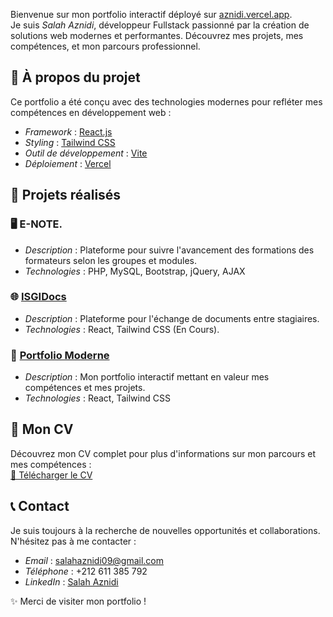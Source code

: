 Bienvenue sur mon portfolio interactif déployé sur [aznidi.vercel.app](https://aznidi.vercel.app).  
Je suis *Salah Aznidi*, développeur Fullstack passionné par la création de solutions web modernes et performantes. Découvrez mes projets, mes compétences, et mon parcours professionnel.  

## 🚀 À propos du projet  
Ce portfolio a été conçu avec des technologies modernes pour refléter mes compétences en développement web :  
- *Framework* : [React.js](https://reactjs.org)  
- *Styling* : [Tailwind CSS](https://tailwindcss.com)  
- *Outil de développement* : [Vite](https://vitejs.dev)  
- *Déploiement* : [Vercel](https://vercel.com)  

## 📂 Projets réalisés  
### 🖥 E-NOTE.  
- *Description* : Plateforme pour suivre l'avancement des formations des formateurs selon les groupes et modules.  
- *Technologies* : PHP, MySQL, Bootstrap, jQuery, AJAX  

### 🌐 [ISGIDocs](https://docsisgi.vercel.app/)  
- *Description* : Plateforme pour l'échange de documents entre stagiaires.  
- *Technologies* : React, Tailwind CSS  (En Cours).

### 💼 [Portfolio Moderne](https://aznidi.vercel.app)  
- *Description* : Mon portfolio interactif mettant en valeur mes compétences et mes projets.  
- *Technologies* : React, Tailwind CSS  

## 📄 Mon CV  
Découvrez mon CV complet pour plus d'informations sur mon parcours et mes compétences :  
[📂 Télécharger le CV](https://aznidi.vercel.app/cv.pdf)

## 📞 Contact  
Je suis toujours à la recherche de nouvelles opportunités et collaborations. N'hésitez pas à me contacter :  
- *Email* : salahaznidi09@gmail.com  
- *Téléphone* : +212 611 385 792  
- *LinkedIn* : [Salah Aznidi](www.linkedin.com/in/aznidi)  

✨ Merci de visiter mon portfolio !
